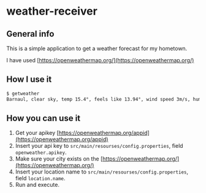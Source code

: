 weather-receiver
===

General info
---

This is a simple application to get a weather forecast for my hometown.

I have used [https://openweathermap.org/](https://openweathermap.org/)

How I use it
---
```bash
$ getweather
Barnaul, clear sky, temp 15.4°, feels like 13.94°, wind speed 3m/s, humidity 36%
```

How you can use it
---

1. Get your apikey [https://openweathermap.org/appid](https://openweathermap.org/appid)
2. Insert your api key to `src/main/resourses/config.properties`, field `openweather.apikey`.
3. Make sure your city exists on the [https://openweathermap.org/](https://openweathermap.org/)
4. Insert your location name to `src/main/resourses/config.properties`, field `location.name`.
5. Run and execute.
